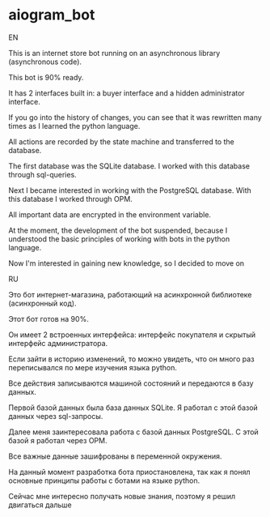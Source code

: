 # aiogram_bot

EN

This is an internet store bot running on an asynchronous library (asynchronous code).

This bot is 90% ready.

It has 2 interfaces built in: a buyer interface and a hidden administrator interface.

If you go into the history of changes, you can see that it was rewritten many times as I learned the python language. 

All actions are recorded by the state machine and transferred to the database. 

The first database was the SQLite database. 
I worked with this database through sql-queries.

Next I became interested in working with the PostgreSQL database. 
With this database I worked through OPM.

All important data are encrypted in the environment variable.

At the moment, the development of the bot suspended, because I understood the basic principles of working with bots in the python language. 

Now I'm interested in gaining new knowledge, so I decided to move on


RU

Это бот интернет-магазина, работающий на асинхронной библиотеке (асинхронный код).

Этот бот готов на 90%.

Он имеет 2 встроенных интерфейса: интерфейс покупателя и скрытый интерфейс администратора.

Если зайти в историю изменений, то можно увидеть, что он много раз переписывался по мере изучения языка python.

Все действия записываются машиной состояний и передаются в базу данных.

Первой базой данных была база данных SQLite.
Я работал с этой базой данных через sql-запросы.

Далее меня заинтересовала работа с базой данных PostgreSQL.
С этой базой я работал через OPM.

Все важные данные зашифрованы в переменной окружения.

На данный момент разработка бота приостановлена, так как я понял основные принципы работы с ботами на языке python.

Сейчас мне интересно получать новые знания, поэтому я решил двигаться дальше
